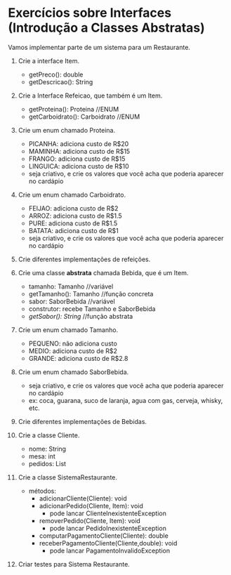 # Exercícios sobre Interfaces (Introdução a Classes Abstratas)

Vamos implementar parte de um sistema para um Restaurante.

1. Crie a interface Item.
     - getPreco(): double
     - getDescricao(): String

2. Crie a Interface Refeicao, que também é um Item.
     - getProteina(): Proteina          //ENUM
     - getCarboidrato(): Carboidrato    //ENUM

3. Crie um enum chamado Proteina.
     - PICANHA: adiciona custo de R$20
     - MAMINHA: adiciona custo de R$15
     - FRANGO: adiciona custo de R$15
     - LINGUICA: adiciona custo de R$10
     - seja criativo, e crie os valores que você acha que poderia aparecer no cardápio

4. Crie um enum chamado Carboidrato.
     - FEIJAO: adiciona custo de R$2
     - ARROZ: adiciona custo de R$1.5
     - PURE: adiciona custo de R$1.5
     - BATATA: adiciona custo de R$1
     - seja criativo, e crie os valores que você acha que poderia aparecer no cardápio

5. Crie diferentes implementações de refeições.

6. Crie uma classe **abstrata** chamada Bebida, que é um Item.
     - tamanho: Tamanho       //variável
     - getTamanho(): Tamanho  //função concreta
     - sabor: SaborBebida     //variável
     - construtor: recebe Tamanho e SaborBebida
     - *getSabor(): String*   //função abstrata     
     
7. Crie um enum chamado Tamanho.
     - PEQUENO: não adiciona custo
     - MEDIO: adiciona custo de R$2
     - GRANDE: adiciona custo de R$2.8
 
8. Crie um enum chamado SaborBebida.
     - seja criativo, e crie os valores que você acha que poderia aparecer no cardápio
     - ex: coca, guarana, suco de laranja, agua com gas, cerveja, whisky, etc.

9. Crie diferentes implementações de Bebidas.

10. Crie a classe Cliente.
    - nome: String
    - mesa: int
    - pedidos: List<Item>
    
11. Crie a classe SistemaRestaurante.
    - métodos:
        - adicionarCliente(Cliente): void
        - adicionarPedido(Cliente, Item): void
            - pode lancar ClienteInexistenteException
        - removerPedido(Cliente, Item): void
            - pode lancar PedidoInexistenteException
        - computarPagamentoCliente(Cliente): double
        - receberPagamentoCliente(Cliente,double): void
            - pode lancar PagamentoInvalidoException

12. Criar testes para Sistema Restaurante.
